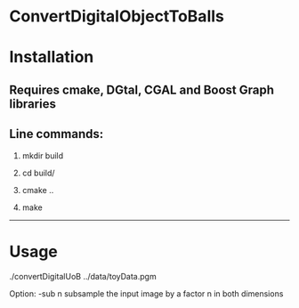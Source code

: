 # ConvertDigitalObjectToBalls

# Installation

## Requires cmake, DGtal, CGAL and Boost Graph libraries

## Line commands:

1. mkdir build

2. cd build/

3. cmake ..

4. make

-------------------------

# Usage

./convertDigitalUoB ../data/toyData.pgm

Option: -sub n
         subsample the input image by a factor n in both dimensions




  
